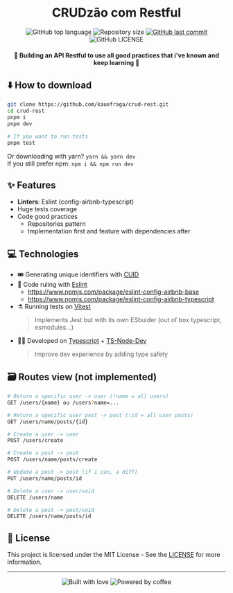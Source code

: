 <h1 align="center">CRUDzão com Restful</h1>

<p align="center">
  <img
    alt="GitHub top language"
    src="https://img.shields.io/github/languages/top/kauefraga/crud-rest.svg"
  />
  <img
    alt="Repository size"
    src="https://img.shields.io/github/repo-size/kauefraga/crud-rest.svg"
  />
  <a href="https://github.com/kauefraga/crud-rest/commits/main">
    <img
      alt="GitHub last commit"
      src="https://img.shields.io/github/last-commit/kauefraga/crud-rest.svg"
    />
  </a>
  <img
    alt="GitHub LICENSE"
    src="https://img.shields.io/github/license/kauefraga/crud-rest.svg"
  />
</p>

<h4 align="center">🍃 Building an API Restful to use all good practices that i've known and keep learning 🍃</h4>

## ⬇️ How to download

```bash
git clone https://github.com/kauefraga/crud-rest.git
cd crud-rest
pnpm i
pnpm dev

# If you want to run tests
pnpm test
```

Or downloading with yarn? `yarn && yarn dev`
<br/>
If you still prefer npm: `npm i && npm run dev`

## ✨ Features

- **Linters**: Eslint (config-airbnb-typescript)
- Huge tests coverage
- Code good practices
  - Repositories pattern
  - Implementation first and feature with dependencies after
<!-- - API production-quality implementation
  - Versioning like _`GET /v1`_
  - Request limitations
  ```ts
  // Response template (all responses are expected)
  interface ApiResponse {
    success: boolean;
    data: {
      [key: string]: any;
      error?: Error;
      now: Date; // ISO 8601 (date format)
    };

  }
  ```
    -->

## 💻 Technologies

- 🎟️ Generating unique identifiers with [CUID](https://www.npmjs.com/package/cuid)
- 💄 Code ruling with [Eslint](https://eslint.org)
  - https://www.npmjs.com/package/eslint-config-airbnb-base
  - https://www.npmjs.com/package/eslint-config-airbnb-typescript
- ⚗️ Running tests on [Vitest](https://vitest.dev)
  > Implements Jest but with its own ESbuider (out of box typescript, esmodules...)
- 🧑‍💻 Developed on [Typescript](https://typescriptlang.org) + [TS-Node-Dev](https://npmjs.com/package/ts-node-dev)
  > Improve dev experience by adding type safety

## 🗃️ Routes view (not implemented)

```bash
# Return a specific user -> user (!name = all users)
GET /users/{name} ou /users?name=...

# Return a specific user post -> post (!id = all user posts)
GET /users/name/posts/{id}

# Create a user -> user
POST /users/create

# Create a post -> post
POST /users/name/posts/create

# Update a post -> post (if i can, a diff)
PUT /users/name/posts/id

# Delete a user -> user/void
DELETE /users/name

# Delete a post -> post/void
DELETE /users/name/posts/id
```

## 📝 License

This project is licensed under the MIT License - See the [LICENSE](https://github.com/kauefraga/crud-rest/blob/main/LICENSE) for more information.

---

<div align="center">
  <img alt="Built with love" src="https://forthebadge.com/images/badges/built-with-love.svg">
  <img alt="Powered by coffee" src="https://forthebadge.com/images/badges/powered-by-coffee.svg">
</div>
